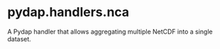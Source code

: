 pydap.handlers.nca
==================

A Pydap handler that allows aggregating multiple NetCDF into a single dataset. 

